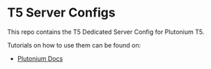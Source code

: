 # T5 Server Configs
This repo contains the T5 Dedicated Server Config for Plutonium T5.

Tutorials on how to use them can be found on:
* [Plutonium Docs](https://plutonium.pw/docs/server/t5/setting-up-a-server/)
